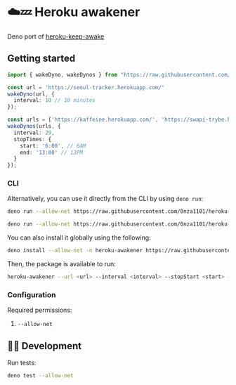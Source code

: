 # ☁️💤 Heroku awakener

Deno port of [heroku-keep-awake](https://github.com/colbymillerdev/heroku-keep-awake)
## Getting started
```ts
import { wakeDyno, wakeDynos } from "https://raw.githubusercontent.com/0nza1101/heroku-awakener/main/mod.ts";

const url = 'https://seoul-tracker.herokuapp.com/'
wakeDyno(url, {
  interval: 10 // 10 minutes
});

const urls = ['https://kaffeine.herokuapp.com/', 'https://swapi-trybe.herokuapp.com/'] 
wakeDynos(urls, {
  interval: 29,
  stopTimes: {
    start: '6:00', // 6AM
    end: '13:00' // 13PM
  }
});
```

### CLI

Alternatively, you can use it directly from the CLI by using `deno run`:

```bash
deno run --allow-net https://raw.githubusercontent.com/0nza1101/heroku-awakener/main/cli.ts --url <url> --interval <interval> --stopStart <start> --stopEnd <end>

deno run --allow-net https://raw.githubusercontent.com/0nza1101/heroku-awakener/main/cli.ts --urls <urls> --interval <interval> --stopStart <start> --stopEnd <end>
```

You can also install it globally using the following:

```bash
deno install --allow-net -n heroku-awakener https://raw.githubusercontent.com/0nza1101/heroku-awakener/main/cli.ts
```

Then, the package is available to run:

```bash
heroku-awakener --url <url> --interval <interval> --stopStart <start> --stopEnd <end>
```

### Configuration

Required permissions:

1. `--allow-net`

## 👩‍💻 Development

Run tests:

```bash
deno test --allow-net
```
